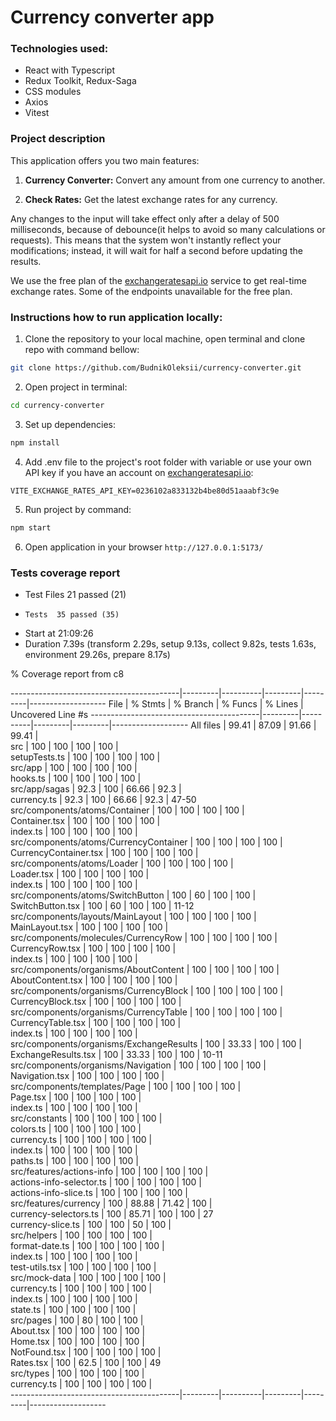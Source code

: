 # Currency converter app

### Technologies used:
- React with Typescript
- Redux Toolkit, Redux-Saga
- CSS modules
- Axios
- Vitest

### Project description
This application offers you two main features:

1. **Currency Converter:** Convert any amount from one currency to another.

2. **Check Rates:** Get the latest exchange rates for any currency.

Any changes to the input will take effect only after a delay of 500 milliseconds, because of debounce(it helps to avoid so many calculations or requests). This means that the system won't instantly reflect your modifications; instead, it will wait for half a second before updating the results.

We use the free plan of the [exchangeratesapi.io](https://exchangeratesapi.io/) service to get real-time exchange rates. Some of the endpoints unavailable for the free plan.

### Instructions how to run application locally:
1. Clone the repository to your local machine, open terminal and clone repo with command bellow:
```bash 
git clone https://github.com/BudnikOleksii/currency-converter.git
```
2. Open project in terminal:
```bash 
cd currency-converter
```
3. Set up dependencies:
```bash 
npm install
```
4. Add .env file to the project's root folder with variable or use your own API key if you have an account on [exchangeratesapi.io](https://exchangeratesapi.io/):
``` 
VITE_EXCHANGE_RATES_API_KEY=0236102a833132b4be80d51aaabf3c9e
```
5. Run project by command:
```bash 
npm start
```
6. Open application in your browser `http://127.0.0.1:5173/`

### Tests coverage report

- Test Files  21 passed (21)
-     Tests  35 passed (35)
-  Start at  21:09:26
-  Duration  7.39s (transform 2.29s, setup 9.13s, collect 9.82s, tests 1.63s, environment 29.26s, prepare 8.17s)

 % Coverage report from c8

------------------------------------------|---------|----------|---------|---------|-------------------
File                                      | % Stmts | % Branch | % Funcs | % Lines | Uncovered Line #s
------------------------------------------|---------|----------|---------|---------|-------------------
All files                                 |   99.41 |    87.09 |   91.66 |   99.41 |                  
 src                                      |     100 |      100 |     100 |     100 |                  
  setupTests.ts                           |     100 |      100 |     100 |     100 |                  
 src/app                                  |     100 |      100 |     100 |     100 |                  
  hooks.ts                                |     100 |      100 |     100 |     100 |                  
 src/app/sagas                            |    92.3 |      100 |   66.66 |    92.3 |                  
  currency.ts                             |    92.3 |      100 |   66.66 |    92.3 | 47-50            
 src/components/atoms/Container           |     100 |      100 |     100 |     100 |                  
  Container.tsx                           |     100 |      100 |     100 |     100 |                  
  index.ts                                |     100 |      100 |     100 |     100 |                  
 src/components/atoms/CurrencyContainer   |     100 |      100 |     100 |     100 |                  
  CurrencyContainer.tsx                   |     100 |      100 |     100 |     100 |                  
 src/components/atoms/Loader              |     100 |      100 |     100 |     100 |                  
  Loader.tsx                              |     100 |      100 |     100 |     100 |                  
  index.ts                                |     100 |      100 |     100 |     100 |                  
 src/components/atoms/SwitchButton        |     100 |       60 |     100 |     100 |                  
  SwitchButton.tsx                        |     100 |       60 |     100 |     100 | 11-12            
 src/components/layouts/MainLayout        |     100 |      100 |     100 |     100 |                  
  MainLayout.tsx                          |     100 |      100 |     100 |     100 |                  
 src/components/molecules/CurrencyRow     |     100 |      100 |     100 |     100 |                  
  CurrencyRow.tsx                         |     100 |      100 |     100 |     100 |                  
  index.ts                                |     100 |      100 |     100 |     100 |                  
 src/components/organisms/AboutContent    |     100 |      100 |     100 |     100 |                  
  AboutContent.tsx                        |     100 |      100 |     100 |     100 |                  
 src/components/organisms/CurrencyBlock   |     100 |      100 |     100 |     100 |                  
  CurrencyBlock.tsx                       |     100 |      100 |     100 |     100 |                  
 src/components/organisms/CurrencyTable   |     100 |      100 |     100 |     100 |                  
  CurrencyTable.tsx                       |     100 |      100 |     100 |     100 |                  
  index.ts                                |     100 |      100 |     100 |     100 |                  
 src/components/organisms/ExchangeResults |     100 |    33.33 |     100 |     100 |                  
  ExchangeResults.tsx                     |     100 |    33.33 |     100 |     100 | 10-11            
 src/components/organisms/Navigation      |     100 |      100 |     100 |     100 |                  
  Navigation.tsx                          |     100 |      100 |     100 |     100 |                  
 src/components/templates/Page            |     100 |      100 |     100 |     100 |                  
  Page.tsx                                |     100 |      100 |     100 |     100 |                  
  index.ts                                |     100 |      100 |     100 |     100 |                  
 src/constants                            |     100 |      100 |     100 |     100 |                  
  colors.ts                               |     100 |      100 |     100 |     100 |                  
  currency.ts                             |     100 |      100 |     100 |     100 |                  
  index.ts                                |     100 |      100 |     100 |     100 |                  
  paths.ts                                |     100 |      100 |     100 |     100 |                  
 src/features/actions-info                |     100 |      100 |     100 |     100 |                  
  actions-info-selector.ts                |     100 |      100 |     100 |     100 |                  
  actions-info-slice.ts                   |     100 |      100 |     100 |     100 |                  
 src/features/currency                    |     100 |    88.88 |   71.42 |     100 |                  
  currency-selectors.ts                   |     100 |    85.71 |     100 |     100 | 27               
  currency-slice.ts                       |     100 |      100 |      50 |     100 |                  
 src/helpers                              |     100 |      100 |     100 |     100 |                  
  format-date.ts                          |     100 |      100 |     100 |     100 |                  
  index.ts                                |     100 |      100 |     100 |     100 |                  
  test-utils.tsx                          |     100 |      100 |     100 |     100 |                  
 src/mock-data                            |     100 |      100 |     100 |     100 |                  
  currency.ts                             |     100 |      100 |     100 |     100 |                  
  index.ts                                |     100 |      100 |     100 |     100 |                  
  state.ts                                |     100 |      100 |     100 |     100 |                  
 src/pages                                |     100 |       80 |     100 |     100 |                  
  About.tsx                               |     100 |      100 |     100 |     100 |                  
  Home.tsx                                |     100 |      100 |     100 |     100 |                  
  NotFound.tsx                            |     100 |      100 |     100 |     100 |                  
  Rates.tsx                               |     100 |     62.5 |     100 |     100 | 49               
 src/types                                |     100 |      100 |     100 |     100 |                  
  currency.ts                             |     100 |      100 |     100 |     100 |                  
------------------------------------------|---------|----------|---------|---------|-------------------
